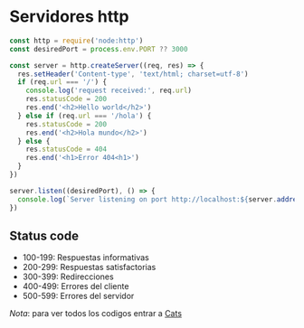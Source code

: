 # Servidores http

```javascript
const http = require('node:http')
const desiredPort = process.env.PORT ?? 3000

const server = http.createServer((req, res) => {
  res.setHeader('Content-type', 'text/html; charset=utf-8')
  if (req.url === '/') {
    console.log('request received:', req.url)
    res.statusCode = 200
    res.end('<h2>Hello world</h2>')
  } else if (req.url === '/hola') {
    res.statusCode = 200
    res.end('<h2>Hola mundo</h2>')
  } else {
    res.statusCode = 404
    res.end('<h1>Error 404<h1>')
  }
})

server.listen((desiredPort), () => {
  console.log(`Server listening on port http://localhost:${server.address().port}`)
})
```

## Status code

- 100-199: Respuestas informativas
- 200-299: Respuestas satisfactorias
- 300-399: Redirecciones
- 400-499: Errores del cliente
- 500-599: Errores del servidor

*Nota*: para ver todos los codigos entrar a [Cats](https://http.cat/)
